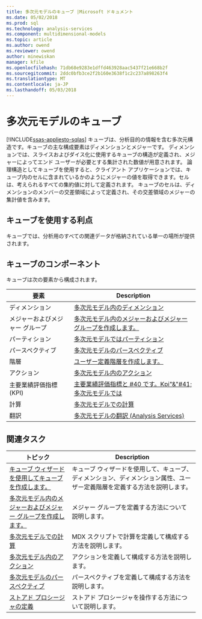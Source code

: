 ```yaml
---
title: 多次元モデルのキューブ |Microsoft ドキュメント
ms.date: 05/02/2018
ms.prod: sql
ms.technology: analysis-services
ms.component: multidimensional-models
ms.topic: article
ms.author: owend
ms.reviewer: owend
author: minewiskan
manager: kfile
ms.openlocfilehash: 71db68e9283e1dffd463928aac5437f21e668b2f
ms.sourcegitcommit: 2ddc0bfb3ce2f2b160e3638f1c2c237a898263f4
ms.translationtype: MT
ms.contentlocale: ja-JP
ms.lasthandoff: 05/03/2018
---
```

# <a name="cubes-in-multidimensional-models"></a>多次元モデルのキューブ
[!INCLUDE[ssas-appliesto-sqlas](../../includes/ssas-appliesto-sqlas.md)]
  キューブは、分析目的の情報を含む多次元構造です。キューブの主な構成要素はディメンションとメジャーです。 ディメンションでは、スライスおよびダイス化に使用するキューブの構造が定義され、メジャーによってエンド ユーザーが必要とする集計された数値が用意されます。 論理構造としてキューブを使用すると、クライアント アプリケーションでは、キューブ内のセルに含まれているかのようにメジャーの値を取得できます。セルは、考えられるすべての集約値に対して定義されます。 キューブのセルは、ディメンションのメンバーの交差領域によって定義され、その交差領域のメジャーの集計値を含みます。  
  
## <a name="benefits-of-using-cubes"></a>キューブを使用する利点  
 キューブでは、分析用のすべての関連データが格納されている単一の場所が提供されます。  
  
## <a name="components-of-cubes"></a>キューブのコンポーネント  
 キューブは次の要素から構成されます。  
  
|要素|Description|  
|-------------|-----------------|  
|ディメンション|[多次元モデル内のディメンション](../../analysis-services/multidimensional-models/dimensions-in-multidimensional-models.md)|  
|メジャーおよびメジャー グループ|[多次元モデル内のメジャーおよびメジャー グループを作成します。](../../analysis-services/multidimensional-models/create-measures-and-measure-groups-in-multidimensional-models.md)|  
|パーティション|[多次元モデルではパーティション](../../analysis-services/multidimensional-models/partitions-in-multidimensional-models.md)|  
|パースペクティブ|[多次元モデルのパースペクティブ](../../analysis-services/multidimensional-models/perspectives-in-multidimensional-models.md)|  
|階層|[ユーザー定義階層を作成します。](../../analysis-services/multidimensional-models/user-defined-hierarchies-create.md)|  
|アクション|[多次元モデル内のアクション](../../analysis-services/multidimensional-models/actions-in-multidimensional-models.md)|  
|主要業績評価指標 (KPI)|[主要業績評価指標と #40 です。Kpi"&"#41;多次元モデルでは](../../analysis-services/multidimensional-models/key-performance-indicators-kpis-in-multidimensional-models.md)|  
|計算|[多次元モデルでの計算](../../analysis-services/multidimensional-models/calculations-in-multidimensional-models.md)|  
|翻訳|[多次元モデルの翻訳 &#40;Analysis Services&#41;](../../analysis-services/multidimensional-models/translations-in-multidimensional-models-analysis-services.md)|  
  
## <a name="related-tasks"></a>関連タスク  
  
|トピック|Description|  
|-----------|-----------------|  
|[キューブ ウィザードを使用してキューブを作成します。](../../analysis-services/multidimensional-models/create-a-cube-using-the-cube-wizard.md)|キューブ ウィザードを使用して、キューブ、ディメンション、ディメンション属性、ユーザー定義階層を定義する方法を説明します。|  
|[多次元モデル内のメジャーおよびメジャー グループを作成します。](../../analysis-services/multidimensional-models/create-measures-and-measure-groups-in-multidimensional-models.md)|メジャー グループを定義する方法について説明します。|  
|[多次元モデルでの計算](../../analysis-services/multidimensional-models/calculations-in-multidimensional-models.md)|MDX スクリプトで計算を定義して構成する方法を説明します。|  
|[多次元モデル内のアクション](../../analysis-services/multidimensional-models/actions-in-multidimensional-models.md)|アクションを定義して構成する方法を説明します。|  
|[多次元モデルのパースペクティブ](../../analysis-services/multidimensional-models/perspectives-in-multidimensional-models.md)|パースペクティブを定義して構成する方法を説明します。|  
|[ストアド プロシージャの定義](../../analysis-services/multidimensional-models-extending-olap-stored-procedures/defining-stored-procedures.md)|ストアド プロシージャを操作する方法について説明します。|  
  
  
